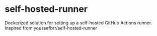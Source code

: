 # self-hosted-runner
Dockerized solution for setting up a self-hosted GitHub Actions runner. Inspired from youssefbrr/self-hosted-runner
